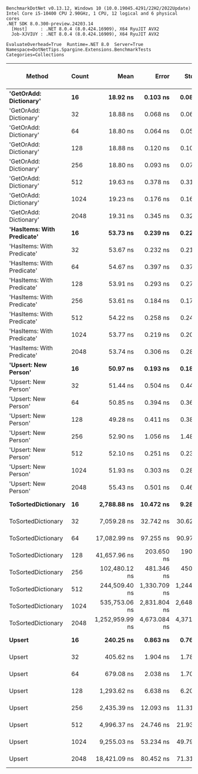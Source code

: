 ```

BenchmarkDotNet v0.13.12, Windows 10 (10.0.19045.4291/22H2/2022Update)
Intel Core i5-10400 CPU 2.90GHz, 1 CPU, 12 logical and 6 physical cores
.NET SDK 8.0.300-preview.24203.14
  [Host]     : .NET 8.0.4 (8.0.424.16909), X64 RyuJIT AVX2
  Job-XJVIUY : .NET 8.0.4 (8.0.424.16909), X64 RyuJIT AVX2

EvaluateOverhead=True  Runtime=.NET 8.0  Server=True  
Namespace=DotNetTips.Spargine.Extensions.BenchmarkTests  Categories=Collections  

```
| Method                     | Count | Mean            | Error        | StdDev       | StdErr       | Min             | Q1              | Median          | Q3              | Max             | Op/s         | CI99.9% Margin | Iterations | Kurtosis | MValue | Skewness | Rank | LogicalGroup | Baseline | Code Size | Exceptions | Completed Work Items | Lock Contentions | Gen0   | Allocated |
|--------------------------- |------ |----------------:|-------------:|-------------:|-------------:|----------------:|----------------:|----------------:|----------------:|----------------:|-------------:|---------------:|-----------:|---------:|-------:|---------:|-----:|------------- |--------- |----------:|-----------:|---------------------:|-----------------:|-------:|----------:|
| **&#39;GetOrAdd: Dictionary&#39;**     | **16**    |        **18.92 ns** |     **0.103 ns** |     **0.086 ns** |     **0.024 ns** |        **18.82 ns** |        **18.84 ns** |        **18.93 ns** |        **18.98 ns** |        **19.07 ns** | **52,845,419.4** |      **0.1029 ns** |      **13.00** |    **1.561** |  **2.000** |   **0.2497** |    **1** | *****            | **No**       |   **1,151 B** |          **-** |                    **-** |                **-** |      **-** |         **-** |
| &#39;GetOrAdd: Dictionary&#39;     | 32    |        18.88 ns |     0.068 ns |     0.060 ns |     0.016 ns |        18.80 ns |        18.84 ns |        18.88 ns |        18.91 ns |        18.98 ns | 52,958,941.5 |      0.0675 ns |      14.00 |    1.779 |  2.000 |   0.3736 |    1 | *            | No       |   1,151 B |          - |                    - |                - |      - |         - |
| &#39;GetOrAdd: Dictionary&#39;     | 64    |        18.80 ns |     0.064 ns |     0.056 ns |     0.015 ns |        18.73 ns |        18.76 ns |        18.79 ns |        18.82 ns |        18.92 ns | 53,204,276.7 |      0.0636 ns |      14.00 |    2.331 |  2.000 |   0.6894 |    1 | *            | No       |   1,151 B |          - |                    - |                - |      - |         - |
| &#39;GetOrAdd: Dictionary&#39;     | 128   |        18.88 ns |     0.120 ns |     0.106 ns |     0.028 ns |        18.75 ns |        18.82 ns |        18.84 ns |        18.92 ns |        19.12 ns | 52,958,809.5 |      0.1201 ns |      14.00 |    2.642 |  2.000 |   0.9848 |    1 | *            | No       |   1,151 B |          - |                    - |                - |      - |         - |
| &#39;GetOrAdd: Dictionary&#39;     | 256   |        18.80 ns |     0.093 ns |     0.077 ns |     0.021 ns |        18.65 ns |        18.76 ns |        18.80 ns |        18.87 ns |        18.94 ns | 53,184,293.1 |      0.0926 ns |      13.00 |    2.177 |  2.000 |  -0.1116 |    1 | *            | No       |   1,151 B |          - |                    - |                - |      - |         - |
| &#39;GetOrAdd: Dictionary&#39;     | 512   |        19.63 ns |     0.378 ns |     0.316 ns |     0.088 ns |        18.93 ns |        19.64 ns |        19.78 ns |        19.80 ns |        19.93 ns | 50,940,396.9 |      0.3785 ns |      13.00 |    2.613 |  2.000 |  -1.1126 |    2 | *            | No       |   1,151 B |          - |                    - |                - |      - |         - |
| &#39;GetOrAdd: Dictionary&#39;     | 1024  |        19.23 ns |     0.176 ns |     0.165 ns |     0.043 ns |        19.08 ns |        19.10 ns |        19.18 ns |        19.34 ns |        19.57 ns | 51,995,817.8 |      0.1761 ns |      15.00 |    2.023 |  2.000 |   0.7566 |    2 | *            | No       |   1,151 B |          - |                    - |                - |      - |         - |
| &#39;GetOrAdd: Dictionary&#39;     | 2048  |        19.31 ns |     0.345 ns |     0.322 ns |     0.083 ns |        18.95 ns |        19.03 ns |        19.24 ns |        19.52 ns |        19.93 ns | 51,784,019.4 |      0.3447 ns |      15.00 |    1.712 |  2.000 |   0.4151 |    2 | *            | No       |   1,151 B |          - |                    - |                - |      - |         - |
| **&#39;HasItems: With Predicate&#39;** | **16**    |        **53.73 ns** |     **0.239 ns** |     **0.223 ns** |     **0.058 ns** |        **53.36 ns** |        **53.59 ns** |        **53.72 ns** |        **53.86 ns** |        **54.24 ns** | **18,611,350.3** |      **0.2389 ns** |      **15.00** |    **2.720** |  **2.000** |   **0.5074** |    **4** | *****            | **No**       |   **1,134 B** |          **-** |                    **-** |                **-** | **0.0006** |      **56 B** |
| &#39;HasItems: With Predicate&#39; | 32    |        53.67 ns |     0.232 ns |     0.217 ns |     0.056 ns |        53.29 ns |        53.58 ns |        53.74 ns |        53.83 ns |        53.97 ns | 18,631,422.6 |      0.2319 ns |      15.00 |    1.951 |  2.000 |  -0.5874 |    4 | *            | No       |   1,135 B |          - |                    - |                - | 0.0006 |      56 B |
| &#39;HasItems: With Predicate&#39; | 64    |        54.67 ns |     0.397 ns |     0.372 ns |     0.096 ns |        54.00 ns |        54.38 ns |        54.78 ns |        54.92 ns |        55.38 ns | 18,292,755.6 |      0.3975 ns |      15.00 |    1.984 |  2.000 |   0.0546 |    4 | *            | No       |   1,710 B |          - |                    - |                - | 0.0006 |      56 B |
| &#39;HasItems: With Predicate&#39; | 128   |        53.91 ns |     0.293 ns |     0.274 ns |     0.071 ns |        53.48 ns |        53.65 ns |        53.91 ns |        54.15 ns |        54.26 ns | 18,549,143.2 |      0.2933 ns |      15.00 |    1.314 |  2.000 |  -0.1321 |    4 | *            | No       |   1,134 B |          - |                    - |                - | 0.0006 |      56 B |
| &#39;HasItems: With Predicate&#39; | 256   |        53.61 ns |     0.184 ns |     0.172 ns |     0.044 ns |        53.38 ns |        53.46 ns |        53.60 ns |        53.70 ns |        54.01 ns | 18,653,132.2 |      0.1841 ns |      15.00 |    2.553 |  2.000 |   0.6080 |    4 | *            | No       |   1,135 B |          - |                    - |                - | 0.0006 |      56 B |
| &#39;HasItems: With Predicate&#39; | 512   |        54.22 ns |     0.258 ns |     0.242 ns |     0.062 ns |        53.92 ns |        54.01 ns |        54.16 ns |        54.40 ns |        54.68 ns | 18,442,587.2 |      0.2585 ns |      15.00 |    1.637 |  2.000 |   0.4026 |    4 | *            | No       |   1,579 B |          - |                    - |                - | 0.0006 |      56 B |
| &#39;HasItems: With Predicate&#39; | 1024  |        53.77 ns |     0.219 ns |     0.205 ns |     0.053 ns |        53.51 ns |        53.60 ns |        53.73 ns |        53.92 ns |        54.21 ns | 18,596,761.0 |      0.2192 ns |      15.00 |    2.036 |  2.000 |   0.5061 |    4 | *            | No       |   1,003 B |          - |                    - |                - | 0.0006 |      56 B |
| &#39;HasItems: With Predicate&#39; | 2048  |        53.74 ns |     0.306 ns |     0.287 ns |     0.074 ns |        53.30 ns |        53.43 ns |        53.77 ns |        53.98 ns |        54.13 ns | 18,609,285.2 |      0.3064 ns |      15.00 |    1.407 |  2.000 |  -0.2419 |    4 | *            | No       |   1,004 B |          - |                    - |                - | 0.0006 |      56 B |
| **&#39;Upsert: New Person&#39;**       | **16**    |        **50.97 ns** |     **0.193 ns** |     **0.181 ns** |     **0.047 ns** |        **50.74 ns** |        **50.85 ns** |        **50.92 ns** |        **51.07 ns** |        **51.34 ns** | **19,620,277.2** |      **0.1934 ns** |      **15.00** |    **2.104** |  **2.000** |   **0.6205** |    **4** | *****            | **No**       |   **1,251 B** |          **-** |                    **-** |                **-** |      **-** |         **-** |
| &#39;Upsert: New Person&#39;       | 32    |        51.44 ns |     0.504 ns |     0.447 ns |     0.119 ns |        50.77 ns |        51.04 ns |        51.45 ns |        51.73 ns |        52.29 ns | 19,441,652.4 |      0.5041 ns |      14.00 |    1.776 |  2.000 |   0.2178 |    4 | *            | No       |   1,251 B |          - |                    - |                - |      - |         - |
| &#39;Upsert: New Person&#39;       | 64    |        50.85 ns |     0.394 ns |     0.368 ns |     0.095 ns |        50.24 ns |        50.53 ns |        50.97 ns |        51.16 ns |        51.37 ns | 19,664,357.6 |      0.3935 ns |      15.00 |    1.453 |  2.000 |  -0.2729 |    4 | *            | No       |   1,251 B |          - |                    - |                - |      - |         - |
| &#39;Upsert: New Person&#39;       | 128   |        49.28 ns |     0.411 ns |     0.385 ns |     0.099 ns |        48.88 ns |        49.05 ns |        49.10 ns |        49.47 ns |        50.06 ns | 20,293,197.9 |      0.4112 ns |      15.00 |    2.203 |  2.000 |   0.9432 |    3 | *            | No       |   1,251 B |          - |                    - |                - |      - |         - |
| &#39;Upsert: New Person&#39;       | 256   |        52.90 ns |     1.056 ns |     1.480 ns |     0.285 ns |        51.00 ns |        51.29 ns |        53.42 ns |        53.95 ns |        55.68 ns | 18,902,591.4 |      1.0557 ns |      27.00 |    1.478 |  3.692 |  -0.0038 |    4 | *            | No       |   1,317 B |          - |                    - |                - |      - |         - |
| &#39;Upsert: New Person&#39;       | 512   |        52.10 ns |     0.251 ns |     0.234 ns |     0.061 ns |        51.83 ns |        51.91 ns |        52.06 ns |        52.23 ns |        52.63 ns | 19,195,027.3 |      0.2506 ns |      15.00 |    2.385 |  2.000 |   0.6383 |    4 | *            | No       |   1,257 B |          - |                    - |                - |      - |         - |
| &#39;Upsert: New Person&#39;       | 1024  |        51.93 ns |     0.303 ns |     0.283 ns |     0.073 ns |        51.53 ns |        51.71 ns |        51.87 ns |        52.13 ns |        52.57 ns | 19,256,399.1 |      0.3026 ns |      15.00 |    2.396 |  2.000 |   0.5725 |    4 | *            | No       |   1,257 B |          - |                    - |                - |      - |         - |
| &#39;Upsert: New Person&#39;       | 2048  |        55.43 ns |     0.501 ns |     0.468 ns |     0.121 ns |        54.56 ns |        55.07 ns |        55.54 ns |        55.63 ns |        56.46 ns | 18,042,278.6 |      0.5006 ns |      15.00 |    2.712 |  2.000 |   0.0702 |    5 | *            | No       |   1,257 B |          - |                    - |                - |      - |         - |
| **ToSortedDictionary**         | **16**    |     **2,788.88 ns** |    **10.472 ns** |     **9.284 ns** |     **2.481 ns** |     **2,778.96 ns** |     **2,781.63 ns** |     **2,787.98 ns** |     **2,791.81 ns** |     **2,810.09 ns** |    **358,567.4** |     **10.4725 ns** |      **14.00** |    **2.567** |  **2.000** |   **0.7853** |   **11** | *****            | **No**       |   **1,857 B** |          **-** |                    **-** |                **-** | **0.0114** |    **1064 B** |
| ToSortedDictionary         | 32    |     7,059.28 ns |    32.742 ns |    30.627 ns |     7.908 ns |     7,015.66 ns |     7,040.03 ns |     7,047.90 ns |     7,076.57 ns |     7,116.42 ns |    141,657.6 |     32.7421 ns |      15.00 |    1.831 |  2.000 |   0.3762 |   13 | *            | No       |   1,857 B |          - |                    - |                - | 0.0153 |    1960 B |
| ToSortedDictionary         | 64    |    17,082.99 ns |    97.255 ns |    90.973 ns |    23.489 ns |    16,973.82 ns |    17,013.36 ns |    17,057.60 ns |    17,166.54 ns |    17,260.02 ns |     58,537.8 |     97.2553 ns |      15.00 |    1.766 |  2.000 |   0.5173 |   15 | *            | No       |   1,857 B |          - |                    - |                - | 0.0305 |    3752 B |
| ToSortedDictionary         | 128   |    41,657.96 ns |   203.650 ns |   190.495 ns |    49.185 ns |    41,463.34 ns |    41,505.62 ns |    41,556.09 ns |    41,777.46 ns |    42,077.08 ns |     24,005.0 |    203.6502 ns |      15.00 |    2.280 |  2.000 |   0.7655 |   17 | *            | No       |   1,857 B |          - |                    - |                - | 0.0610 |    7336 B |
| ToSortedDictionary         | 256   |   102,480.12 ns |   481.346 ns |   450.251 ns |   116.254 ns |   101,917.40 ns |   102,157.61 ns |   102,326.96 ns |   102,757.40 ns |   103,383.70 ns |      9,758.0 |    481.3460 ns |      15.00 |    2.224 |  2.000 |   0.7292 |   18 | *            | No       |   1,923 B |          - |                    - |                - | 0.1221 |   14504 B |
| ToSortedDictionary         | 512   |   244,509.40 ns | 1,330.709 ns | 1,244.746 ns |   321.392 ns |   242,724.41 ns |   243,763.28 ns |   244,143.85 ns |   245,357.71 ns |   246,795.31 ns |      4,089.8 |  1,330.7086 ns |      15.00 |    1.898 |  2.000 |   0.6022 |   19 | *            | No       |   1,867 B |          - |                    - |                - |      - |   28841 B |
| ToSortedDictionary         | 1024  |   535,753.06 ns | 2,831.804 ns | 2,648.872 ns |   683.936 ns |   532,632.03 ns |   534,136.28 ns |   534,654.00 ns |   537,758.69 ns |   542,415.33 ns |      1,866.5 |  2,831.8044 ns |      15.00 |    3.102 |  2.000 |   0.9637 |   20 | *            | No       |   1,863 B |          - |                    - |                - |      - |   57512 B |
| ToSortedDictionary         | 2048  | 1,252,959.99 ns | 4,673.084 ns | 4,371.206 ns | 1,128.641 ns | 1,246,153.32 ns | 1,249,813.18 ns | 1,254,365.82 ns | 1,255,797.85 ns | 1,259,785.74 ns |        798.1 |  4,673.0843 ns |      15.00 |    1.648 |  2.000 |  -0.2490 |   21 | *            | No       |   1,863 B |          - |                    - |                - |      - |  114858 B |
| **Upsert**                     | **16**    |       **240.25 ns** |     **0.863 ns** |     **0.765 ns** |     **0.204 ns** |       **239.16 ns** |       **239.61 ns** |       **240.32 ns** |       **240.77 ns** |       **241.48 ns** |  **4,162,359.9** |      **0.8626 ns** |      **14.00** |    **1.533** |  **2.000** |   **0.1608** |    **6** | *****            | **No**       |   **2,399 B** |          **-** |                    **-** |                **-** | **0.0005** |      **56 B** |
| Upsert                     | 32    |       405.62 ns |     1.904 ns |     1.781 ns |     0.460 ns |       403.04 ns |       404.40 ns |       405.41 ns |       406.57 ns |       408.63 ns |  2,465,357.8 |      1.9045 ns |      15.00 |    1.785 |  2.000 |   0.1912 |    7 | *            | No       |   2,409 B |          - |                    - |                - | 0.0005 |      56 B |
| Upsert                     | 64    |       679.08 ns |     2.038 ns |     1.702 ns |     0.472 ns |       676.45 ns |       678.30 ns |       679.00 ns |       679.83 ns |       682.43 ns |  1,472,570.9 |      2.0378 ns |      13.00 |    2.369 |  2.000 |   0.2844 |    8 | *            | No       |   2,400 B |          - |                    - |                - |      - |      56 B |
| Upsert                     | 128   |     1,293.62 ns |     6.638 ns |     6.209 ns |     1.603 ns |     1,284.38 ns |     1,289.64 ns |     1,291.67 ns |     1,298.46 ns |     1,305.17 ns |    773,022.3 |      6.6375 ns |      15.00 |    1.839 |  2.000 |   0.4788 |    9 | *            | No       |   2,412 B |          - |                    - |                - |      - |      56 B |
| Upsert                     | 256   |     2,435.39 ns |    12.093 ns |    11.311 ns |     2.921 ns |     2,416.76 ns |     2,429.22 ns |     2,434.21 ns |     2,441.92 ns |     2,455.68 ns |    410,611.2 |     12.0927 ns |      15.00 |    1.903 |  2.000 |   0.0538 |   10 | *            | No       |   2,478 B |          - |                    - |                - |      - |      56 B |
| Upsert                     | 512   |     4,996.37 ns |    24.746 ns |    21.937 ns |     5.863 ns |     4,958.45 ns |     4,983.60 ns |     4,995.06 ns |     5,005.15 ns |     5,032.00 ns |    200,145.1 |     24.7463 ns |      14.00 |    1.995 |  2.000 |   0.1216 |   12 | *            | No       |   2,418 B |          - |                    - |                - |      - |      56 B |
| Upsert                     | 1024  |     9,255.03 ns |    53.234 ns |    49.795 ns |    12.857 ns |     9,191.06 ns |     9,217.42 ns |     9,237.64 ns |     9,284.11 ns |     9,373.19 ns |    108,049.4 |     53.2344 ns |      15.00 |    2.635 |  2.000 |   0.6541 |   14 | *            | No       |   2,406 B |          - |                    - |                - |      - |      56 B |
| Upsert                     | 2048  |    18,421.09 ns |    80.452 ns |    71.319 ns |    19.061 ns |    18,267.18 ns |    18,372.89 ns |    18,429.48 ns |    18,465.67 ns |    18,543.89 ns |     54,285.6 |     80.4519 ns |      14.00 |    2.493 |  2.000 |  -0.4471 |   16 | *            | No       |   2,406 B |          - |                    - |                - |      - |      56 B |
